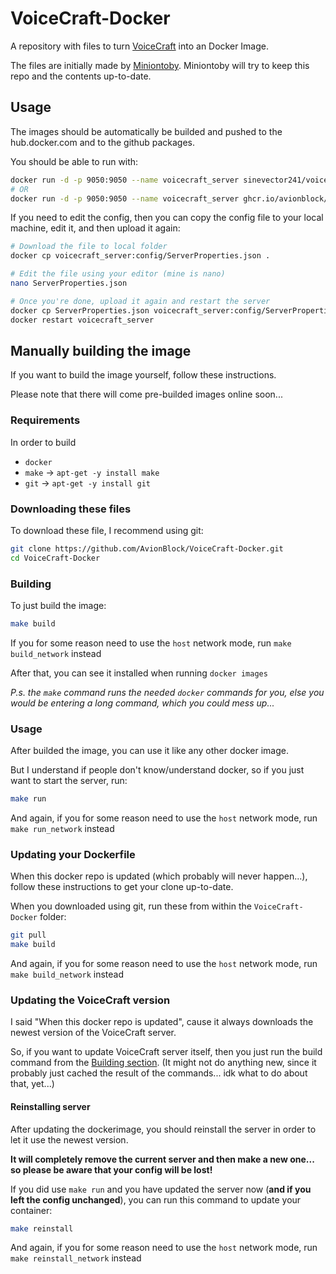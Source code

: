 # VoiceCraft-Docker

A repository with files to turn [VoiceCraft](https://github.com/AvionBlock/VoiceCraft) into an Docker Image.

The files are initially made by [Miniontoby](https://github.com/Miniontoby).
Miniontoby will try to keep this repo and the contents up-to-date.


## Usage

The images should be automatically be builded and pushed to the hub.docker.com and to the github packages.

You should be able to run with:
```bash
docker run -d -p 9050:9050 --name voicecraft_server sinevector241/voicecraft:latest
# OR
docker run -d -p 9050:9050 --name voicecraft_server ghcr.io/avionblock/voicecraft:latest
```

If you need to edit the config, then you can copy the config file to your local machine, edit it, and then upload it again:
```bash
# Download the file to local folder
docker cp voicecraft_server:config/ServerProperties.json .

# Edit the file using your editor (mine is nano)
nano ServerProperties.json

# Once you're done, upload it again and restart the server
docker cp ServerProperties.json voicecraft_server:config/ServerProperties.json
docker restart voicecraft_server
```


## Manually building the image

If you want to build the image yourself, follow these instructions.

Please note that there will come pre-builded images online soon...


### Requirements

In order to build
- `docker`
- `make` -> `apt-get -y install make`
- `git` -> `apt-get -y install git`


### Downloading these files

To download these file, I recommend using git:
```bash
git clone https://github.com/AvionBlock/VoiceCraft-Docker.git
cd VoiceCraft-Docker
```


### Building

To just build the image: 
```bash
make build
```

If you for some reason need to use the `host` network mode, run `make build_network` instead

After that, you can see it installed when running `docker images`

*P.s. the `make` command runs the needed `docker` commands for you, else you would be entering a long command, which you could mess up...*


### Usage

After builded the image, you can use it like any other docker image.

But I understand if people don't know/understand docker, so if you just want to start the server, run: 
```bash
make run
```

And again, if you for some reason need to use the `host` network mode, run `make run_network` instead


### Updating your Dockerfile

When this docker repo is updated (which probably will never happen...), follow these instructions to get your clone up-to-date.

When you downloaded using git, run these from within the `VoiceCraft-Docker` folder:
```bash
git pull
make build
```

And again, if you for some reason need to use the `host` network mode, run `make build_network` instead


### Updating the VoiceCraft version

I said "When this docker repo is updated", cause it always downloads the newest version of the VoiceCraft server.

So, if you want to update VoiceCraft server itself, then you just run the build command from the [Building section](#Building).
(It might not do anything new, since it probably just cached the result of the commands... idk what to do about that, yet...)


#### Reinstalling server

After updating the dockerimage, you should reinstall the server in order to let it use the newest version.

**It will completely remove the current server and then make a new one... so please be aware that your config will be lost!**

If you did use `make run` and you have updated the server now (__and if you left the config unchanged__), you can run this command to update your container:
```bash
make reinstall
```

And again, if you for some reason need to use the `host` network mode, run `make reinstall_network` instead



